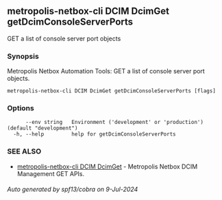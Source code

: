 ## metropolis-netbox-cli DCIM DcimGet getDcimConsoleServerPorts

GET a list of console server port objects

### Synopsis


Metropolis Netbox Automation Tools:
  GET a list of console server port objects.

```
metropolis-netbox-cli DCIM DcimGet getDcimConsoleServerPorts [flags]
```

### Options

```
      --env string   Environment ('development' or 'production') (default "development")
  -h, --help         help for getDcimConsoleServerPorts
```

### SEE ALSO

* [metropolis-netbox-cli DCIM DcimGet]()	 - Metropolis Netbox DCIM Management GET APIs.

###### Auto generated by spf13/cobra on 9-Jul-2024
